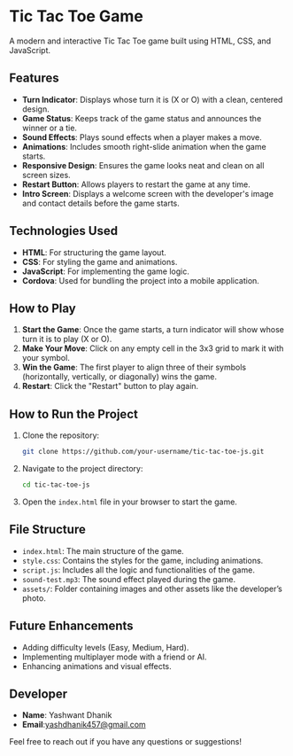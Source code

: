 # Tic Tac Toe Game

A modern and interactive Tic Tac Toe game built using HTML, CSS, and JavaScript.

## Features

- **Turn Indicator**: Displays whose turn it is (X or O) with a clean, centered design.
- **Game Status**: Keeps track of the game status and announces the winner or a tie.
- **Sound Effects**: Plays sound effects when a player makes a move.
- **Animations**: Includes smooth right-slide animation when the game starts.
- **Responsive Design**: Ensures the game looks neat and clean on all screen sizes.
- **Restart Button**: Allows players to restart the game at any time.
- **Intro Screen**: Displays a welcome screen with the developer's image and contact details before the game starts.

## Technologies Used

- **HTML**: For structuring the game layout.
- **CSS**: For styling the game and animations.
- **JavaScript**: For implementing the game logic.
- **Cordova**: Used for bundling the project into a mobile application.

## How to Play

1. **Start the Game**: Once the game starts, a turn indicator will show whose turn it is to play (X or O).
2. **Make Your Move**: Click on any empty cell in the 3x3 grid to mark it with your symbol.
3. **Win the Game**: The first player to align three of their symbols (horizontally, vertically, or diagonally) wins the game.
4. **Restart**: Click the "Restart" button to play again.

## How to Run the Project

1. Clone the repository:
   ```bash
   git clone https://github.com/your-username/tic-tac-toe-js.git
   ```
2. Navigate to the project directory:
   ```bash
   cd tic-tac-toe-js
   ```
3. Open the `index.html` file in your browser to start the game.

## File Structure

- `index.html`: The main structure of the game.
- `style.css`: Contains the styles for the game, including animations.
- `script.js`: Includes all the logic and functionalities of the game.
- `sound-test.mp3`: The sound effect played during the game.
- `assets/`: Folder containing images and other assets like the developer’s photo.

## Future Enhancements

- Adding difficulty levels (Easy, Medium, Hard).
- Implementing multiplayer mode with a friend or AI.
- Enhancing animations and visual effects.

## Developer

- **Name**: Yashwant Dhanik
- **Email**:yashdhanik457@gmail.com

Feel free to reach out if you have any questions or suggestions!
